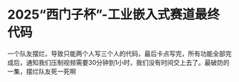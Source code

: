# 2025“西门子杯”-工业嵌入式赛道最终代码
  一个队友摆烂，导致只能两个人写三个人的代码，最后卡点写完，所有功能全部完成后，通知我们压制视频需要30分钟到1小时，我们没有时间交上去了。最破防的一集，摆烂队友死一死啊
